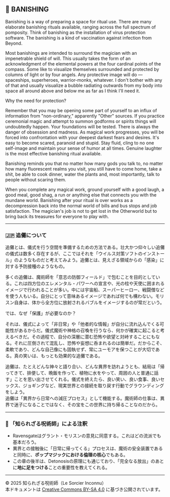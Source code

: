 ## 🧛 BANISHING

Banishing is a way of preparing a space for ritual use. There are many elaborate banishing rituals available, ranging across the full spectrum of pomposity. Think of banishing as the installation of virus protection software. The banishing is a kind of vaccination against infection from Beyond.

Most banishings are intended to surround the magician with an impenetrable shield of will. This usually takes the form of an acknowledgment of the elemental powers at the four cardinal points of the compass. Some like to visualize themselves surrounded and protected by columns of light or by four angels. Any protective image will do — spaceships, superheroes, warrior-monks, whatever. I don't bother with any of that and usually visualize a bubble radiating outwards from my body into space all around above and below me as far as I think I'll need it.  
 
Why the need for protection?  

Remember that you may be opening some part of yourself to an influx of information from "non-ordinary," apparently "Other" sources. If you practice ceremonial magic and attempt to summon godforms or spirits things will undoubtedly happen. Your foundations will be tested. There is always the danger of obsession and madness. As magical work progresses, you will be forced into confrontation with your deepest darkest fears and desires. It's easy to become scared, paranoid and stupid. Stay fluid, cling to no one self-image and maintain your sense of humor at all times. Genuine laughter is the most effective banishing ritual available.  
 
Banishing reminds you that no matter how many gods you talk to, no matter how many fluorescent realms you visit, you still have to come home, take a shit, be able to cook dinner, water the plants and, most importantly, talk to people without scaring them.  

When you complete any magical work, ground yourself with a good laugh, a good meal, good shag, a run or anything else that connects you with the mundane world. Banishing after your ritual is over works as a decompression back into the normal world of bills and bus stops and job satisfaction. The magician's job is not to get lost in the Otherworld but to bring back its treasures for everyone to play with. 

---

### 🇯🇵 追儺について

追儺とは、儀式を行う空間を準備するための方法である。壮大かつ仰々しい追儺の儀式は数多く存在するが、ここではそれを「ウイルス対策ソフトのインストール」のようなものだと考えてみよう。追儺とは、見えざる領域からの「感染」に対する予防接種のようなもの。

多くの追儺は、魔術師を「意志の防御フィールド」で包むことを目的としている。これは四方位のエレメンタル・パワーへの宣言や、光の柱や天使に囲まれるイメージで行われることが多い。中には宇宙船、スーパーヒーロー、戦闘僧などを使う人もいる。自分にとって意味あるイメージであれば何でも構わない。モリスン自身は、体から全方位に放射されるバブルをイメージするのが常だという。

では、なぜ「保護」が必要なのか？  

それは、儀式によって「非日常」や「他者的な情報」が自分に流れ込んでくる可能性があるからだ。儀式魔術や神格の召喚を行うなら、何かが確実に起こると考えるべきだ。その過程で、自分の深層に潜む恐怖や欲望と対峙することにもなる。それに圧倒されて混乱し、恐怖や妄想に呑まれるのは簡単だ。だからこそ、柔軟であり、どんな自己像にも固執せず、常にユーモアを保つことが大切である。真の笑いは、もっとも効果的な追儺である。

追儺は、たとえどんな神々と語り合い、どんな異界を訪れようとも、結局は「帰ってきて、排便して、晩飯を作って、植物に水をやって、周囲の人と普通に話す」ことを思い出させてくれる。儀式を終えたら、良い笑い、良い食事、良いセックス、ジョギングなど、現実世界との接続を取り戻す行動でグラウンディングをしよう。  
追儺は「異界から日常への減圧プロセス」として機能する。魔術師の仕事は、異界で迷子になることではなく、その宝をこの世界に持ち帰ることなのだから。

---

### 🐌 「知られざる呪術師」による注釈

- Ravensgateはグラント・モリスンの意見に同意する。これはどの流派でも基本だろう。
- 異界との接触後に「日常に帰ってくる」プロセスは、魔術の安全装置であると同時に、**ポップマジックにおける倫理の核心**でもある。
- この章の後半は、Detonosisの原理にも通じており、「完全なる放出」のあとに**地に足をつける**ことの重要性を教えてくれる。

---

© 2025 知られざる呪術師（Le Sorcier Inconnu）  
本ドキュメントは [Creative Commons BY-SA 4.0](https://creativecommons.org/licenses/by-sa/4.0/deed.ja) に基づき公開されています。
